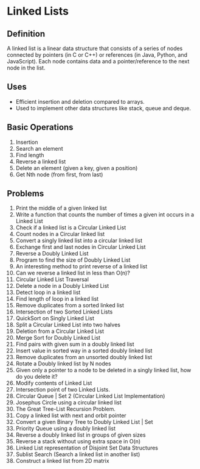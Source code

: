 # Linked Lists

## Definition
A linked list is a linear data structure that consists of a series of nodes connected by pointers (in C or C++) or references (in Java, Python, and JavaScript). 
Each node contains data and a pointer/reference to the next node in the list.

## Uses
- Efficient insertion and deletion compared to arrays.
- Used to implement other data structures like stack, queue and deque.

## Basic Operations
1. Insertion
2. Search an element
3. Find length
4. Reverse a linked list
5. Delete an element (given a key, given a position)
6. Get Nth node (from first, from last)

## Problems
1. Print the middle of a given linked list
2. Write a function that counts the number of times a given int occurs in a Linked List
3. Check if a linked list is a Circular Linked List
4. Count nodes in a Circular linked list
5. Convert a singly linked list into a circular linked list
6. Exchange first and last nodes in Circular Linked List
7. Reverse a Doubly Linked List
8. Program to find the size of Doubly Linked List
9. An interesting method to print reverse of a linked list
10. Can we reverse a linked list in less than O(n)?
11. Circular Linked List Traversal
12. Delete a node in a Doubly Linked List
13. Detect loop in a linked list
14. Find length of loop in a linked list
15. Remove duplicates from a sorted linked list
16. Intersection of two Sorted Linked Lists
17. QuickSort on Singly Linked List
18. Split a Circular Linked List into two halves
19. Deletion from a Circular Linked List
20. Merge Sort for Doubly Linked List
21. Find pairs with given sum in a doubly linked list
22. Insert value in sorted way in a sorted doubly linked list
23. Remove duplicates from an unsorted doubly linked list
24. Rotate a Doubly linked list by N nodes
25. Given only a pointer to a node to be deleted in a singly linked list, how do you delete it?
26. Modify contents of Linked List
27. Intersection point of two Linked Lists.
28. Circular Queue | Set 2 (Circular Linked List Implementation)
29. Josephus Circle using a circular linked list
30. The Great Tree-List Recursion Problem.
31. Copy a linked list with next and orbit pointer
32. Convert a given Binary Tree to Doubly Linked List | Set
33. Priority Queue using a doubly linked list
34. Reverse a doubly linked list in groups of given sizes
35. Reverse a stack without using extra space in O(n)
36. Linked List representation of Disjoint Set Data Structures
37. Sublist Search (Search a linked list in another list)
38. Construct a linked list from 2D matrix